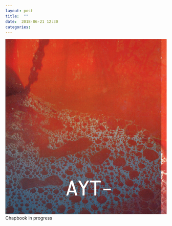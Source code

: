 ```yaml
---
layout: post
title:  ""
date:  2018-06-21 12:30
categories: 
---
```


![Happy Solstice](/img/blog/2018-06/06-22.png)
Chapbook in progress